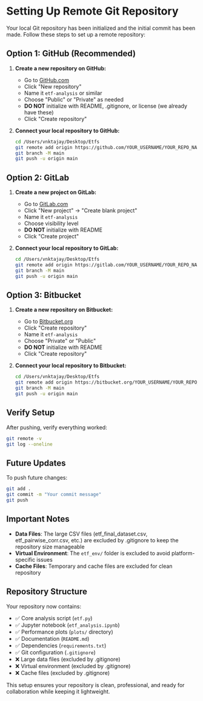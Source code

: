 # Setting Up Remote Git Repository

Your local Git repository has been initialized and the initial commit has been made. Follow these steps to set up a remote repository:

## Option 1: GitHub (Recommended)

1. **Create a new repository on GitHub:**
   - Go to [GitHub.com](https://github.com)
   - Click "New repository"
   - Name it `etf-analysis` or similar
   - Choose "Public" or "Private" as needed
   - **DO NOT** initialize with README, .gitignore, or license (we already have these)
   - Click "Create repository"

2. **Connect your local repository to GitHub:**
   ```bash
   cd /Users/vnktajay/Desktop/Etfs
   git remote add origin https://github.com/YOUR_USERNAME/YOUR_REPO_NAME.git
   git branch -M main
   git push -u origin main
   ```

## Option 2: GitLab

1. **Create a new project on GitLab:**
   - Go to [GitLab.com](https://gitlab.com)
   - Click "New project" → "Create blank project"
   - Name it `etf-analysis`
   - Choose visibility level
   - **DO NOT** initialize with README
   - Click "Create project"

2. **Connect your local repository to GitLab:**
   ```bash
   cd /Users/vnktajay/Desktop/Etfs
   git remote add origin https://gitlab.com/YOUR_USERNAME/YOUR_REPO_NAME.git
   git branch -M main
   git push -u origin main
   ```

## Option 3: Bitbucket

1. **Create a new repository on Bitbucket:**
   - Go to [Bitbucket.org](https://bitbucket.org)
   - Click "Create repository"
   - Name it `etf-analysis`
   - Choose "Private" or "Public"
   - **DO NOT** initialize with README
   - Click "Create repository"

2. **Connect your local repository to Bitbucket:**
   ```bash
   cd /Users/vnktajay/Desktop/Etfs
   git remote add origin https://bitbucket.org/YOUR_USERNAME/YOUR_REPO_NAME.git
   git branch -M main
   git push -u origin main
   ```

## Verify Setup

After pushing, verify everything worked:

```bash
git remote -v
git log --oneline
```

## Future Updates

To push future changes:

```bash
git add .
git commit -m "Your commit message"
git push
```

## Important Notes

- **Data Files**: The large CSV files (etf_final_dataset.csv, etf_pairwise_corr.csv, etc.) are excluded by .gitignore to keep the repository size manageable
- **Virtual Environment**: The `etf_env/` folder is excluded to avoid platform-specific issues
- **Cache Files**: Temporary and cache files are excluded for clean repository

## Repository Structure

Your repository now contains:
- ✅ Core analysis script (`etf.py`)
- ✅ Jupyter notebook (`etf_analysis.ipynb`)
- ✅ Performance plots (`plots/` directory)
- ✅ Documentation (`README.md`)
- ✅ Dependencies (`requirements.txt`)
- ✅ Git configuration (`.gitignore`)
- ❌ Large data files (excluded by .gitignore)
- ❌ Virtual environment (excluded by .gitignore)
- ❌ Cache files (excluded by .gitignore)

This setup ensures your repository is clean, professional, and ready for collaboration while keeping it lightweight.
